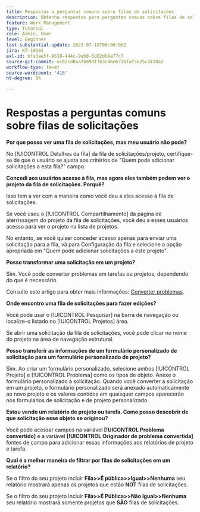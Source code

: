 ```yaml
---
title: Respostas a perguntas comuns sobre filas de solicitações
description: Obtenha respostas para perguntas comuns sobre filas de solicitações no [!DNL  Workfront].
feature: Work Management
type: Tutorial
role: Admin, User
level: Beginner
last-substantial-update: 2023-07-18T00:00:00Z
jira: KT-10101
exl-id: bfa3ae5f-9618-444c-9eb8-5d82db9a77c7
source-git-commit: ec82cd0aafb89df7b3c46eb716faf3a25cd438a2
workflow-type: tm+mt
source-wordcount: '416'
ht-degree: 0%

---
```


# Respostas a perguntas comuns sobre filas de solicitações

**Por que posso ver uma fila de solicitações, mas meu usuário não pode?**

No [!UICONTROL Detalhes da fila] da fila de solicitações/projeto, certifique-se de que o usuário se ajusta aos critérios de &quot;Quem pode adicionar solicitações a esta fila?&quot; campo.

**Concedi aos usuários acesso à fila, mas agora eles também podem ver o projeto da fila de solicitações. Porquê?**

Isso tem a ver com a maneira como você deu a eles acesso à fila de solicitações.

Se você usou o [!UICONTROL Compartilhamento] da página de aterrissagem do projeto da fila de solicitações, você deu a esses usuários acesso para ver o projeto na lista de projetos.

No entanto, se você quiser conceder acesso apenas para enviar uma solicitação para a fila, vá para Configuração da fila e selecione a opção apropriada em &quot;Quem pode adicionar solicitações a este projeto&quot;.

**Posso transformar uma solicitação em um projeto?**

Sim. Você pode converter problemas em tarefas ou projetos, dependendo do que é necessário.

Consulte este artigo para obter mais informações: [Converter problemas](https://experienceleague.adobe.com/docs/workfront/using/manage-work/issues/convert-issues/convert-issues-overview.html?lang=en).

**Onde encontro uma fila de solicitações para fazer edições?**

Você pode usar o [!UICONTROL Pesquisar] na barra de navegação ou localize-o listado no [!UICONTROL Projetos] área.

Se abrir uma solicitação da fila de solicitações, você pode clicar no nome do projeto na área de navegação estrutural.

**Posso transferir as informações de um formulário personalizado de solicitação para um formulário personalizado de projeto?**

Sim. Ao criar um formulário personalizado, selecione ambos [!UICONTROL Projeto] e [!UICONTROL Problema] como os tipos de objeto. Anexe o formulário personalizado à solicitação. Quando você converter a solicitação em um projeto, o formulário personalizado será anexado automaticamente ao novo projeto e os valores contidos em quaisquer campos aparecerão nos formulários de solicitação e de projeto personalizado.

**Estou vendo um relatório de projeto ou tarefa. Como posso descobrir de que solicitação esse objeto se originou?**

Você pode acessar campos na variável **[!UICONTROL Problema convertido]** e a variável **[!UICONTROL Originador de problema convertida]** fontes de campo para adicionar essas informações aos relatórios de projeto e tarefa.

**Qual é a melhor maneira de filtrar por filas de solicitações em um relatório?**

Se o filtro do seu projeto incluir **Fila>>É pública>>Igual>>Nenhuma** seu relatório mostrará apenas os projetos que estão **NOT** filas de solicitações.

Se o filtro do seu projeto incluir **Fila>>É Pública>>Não Igual>>Nenhuma** seu relatório mostrará somente projetos que **SÃO** filas de solicitações.
